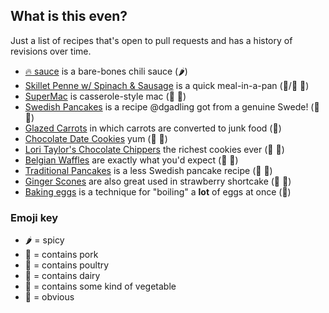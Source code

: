 ## What is this even?
Just a list of recipes that's open to pull requests and has a history of revisions over time.

- [:fire: sauce](firesauce.md) is a bare-bones chili sauce (:hot_pepper:)
- [Skillet Penne w/ Spinach & Sausage](skillet-penne.md) is a quick meal-in-a-pan (:pig:/:chicken: :leaves:)
- [SuperMac](mac-n-chz.md) is casserole-style mac (:milk_glass: :egg:)
- [Swedish Pancakes](swedish-pancakes.md) is a recipe @dgadling got from a genuine Swede! (:egg: :milk_glass:)
- [Glazed Carrots](carrots.md) in which carrots are converted to junk food (:leaves:)
- [Chocolate Date Cookies](chocodate.md) yum (:milk_glass: :egg:)
- [Lori Taylor's Chocolate Chippers](chippers.md) the richest cookies ever (:milk_glass: :egg:)
- [Belgian Waffles](belgian-waffles.md) are exactly what you'd expect (:milk_glass: :egg:)
- [Traditional Pancakes](pancakes.md) is a less Swedish pancake recipe (:milk_glass: :egg:)
- [Ginger Scones](gingerscones.md) are also great used in strawberry shortcake (:milk_glass: :egg:)
- [Baking eggs](baked-eggs.md) is a technique for "boiling" a **lot** of eggs at once (:egg:)

### Emoji key
- :hot_pepper: = spicy
- :pig: = contains pork
- :chicken: = contains poultry
- :milk_glass: = contains dairy
- :leaves: = contains some kind of vegetable
- :egg: = obvious
